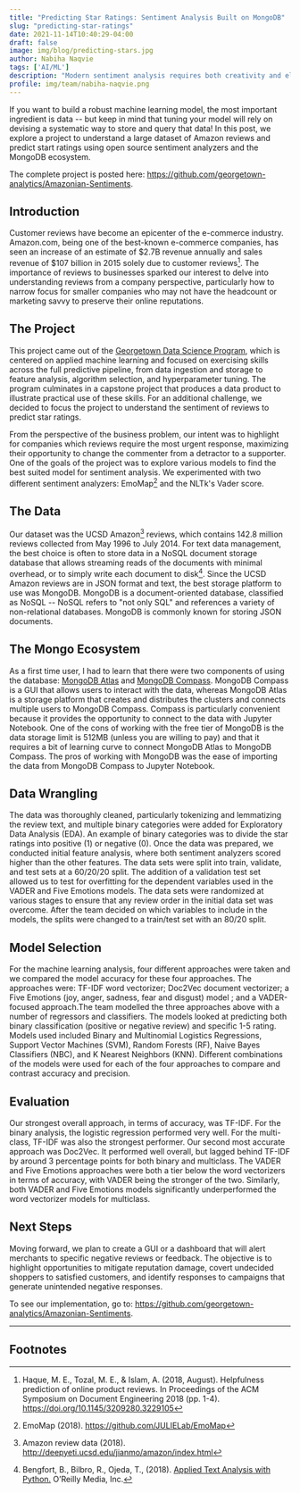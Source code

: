 ```yaml
---
title: "Predicting Star Ratings: Sentiment Analysis Built on MongoDB"
slug: "predicting-star-ratings"
date: 2021-11-14T10:40:29-04:00
draft: false
image: img/blog/predicting-stars.jpg
author: Nabiha Naqvie
tags: ['AI/ML']
description: "Modern sentiment analysis requires both creativity and elbow grease. In this post, we explore a project to understand Amazon reviews and predict start ratings using open source sentiment analyzers and MongoDB."
profile: img/team/nabiha-naqvie.png
---
```


If you want to build a robust machine learning model, the most important ingredient is data -- but keep in mind that tuning your model will rely on devising a systematic way to store and query that data! In this post, we explore a project to understand a large dataset of Amazon reviews and predict start ratings using open source sentiment analyzers and the MongoDB ecosystem. <!--more-->

The complete project is posted here: https://github.com/georgetown-analytics/Amazonian-Sentiments.

## Introduction

Customer reviews have become an epicenter of the e-commerce industry. Amazon.com, being one of the best-known e-commerce companies, has seen an increase of an estimate of $2.7B revenue annually and sales revenue of $107 billion in 2015 solely due to customer reviews[^1]. The importance of reviews to businesses sparked our interest to delve into understanding reviews from a company perspective, particularly how to narrow focus for smaller companies who may not have the headcount or marketing savvy to preserve their online reputations.

## The Project

This project came out of the [Georgetown Data Science Program](https://scs.georgetown.edu/programs/375/certificate-in-data-science/), which is centered on applied machine learning and focused on exercising skills across the full predictive pipeline, from data ingestion and storage to feature analysis, algorithm selection, and hyperparameter tuning. The program culminates in a capstone project that produces a data product to illustrate practical use of these skills. For an additional challenge, we decided to focus the project to understand the sentiment of reviews to predict star ratings.

From the perspective of the business problem, our intent was to highlight for companies which reviews require the most urgent response, maximizing their opportunity to change the commenter from a detractor to a supporter. One of the goals of the project was to explore various models to find the best suited model for sentiment analysis. We experimented with two different sentiment analyzers: EmoMap[^2] and the NLTk's Vader score.

## The Data

Our dataset was the UCSD Amazon[^3] reviews, which contains 142.8 million reviews collected from May 1996 to July 2014. For text data management, the best choice is often to store data in a NoSQL document storage database that allows streaming reads of the documents with minimal overhead, or to simply write each document to disk[^4]. Since the UCSD Amazon reviews are in JSON format and text, the best storage platform to use was MongoDB. MongoDB is a document-oriented database, classified as NoSQL -- NoSQL refers to "not only SQL" and references a variety of non-relational databases. MongoDB is commonly known for storing JSON documents.

## The Mongo Ecosystem

As a first time user, I had to learn that there were two components of using the database: [MongoDB Atlas](https://www.mongodb.com/cloud/atlas/register) and [MongoDB Compass](https://www.mongodb.com/products/compass). MongoDB Compass is a GUI that allows users to interact with the data, whereas MongoDB Atlas is a storage platform that creates and distributes the clusters and connects multiple users to MongoDB Compass. Compass is particularly convenient because it provides the opportunity to connect to the data with Jupyter Notebook. One of the cons of working with the free tier of MongoDB is the data storage limit is 512MB (unless you are willing to pay) and that it requires a bit of learning curve to connect MongoDB Atlas to MongoDB Compass. The pros of working with MongoDB was the ease of importing the data from MongoDB Compass to Jupyter Notebook.

## Data Wrangling

The data was thoroughly cleaned, particularly tokenizing and lemmatizing the review text, and multiple binary categories were added for Exploratory Data Analysis (EDA). An example of binary categories was to divide the star ratings into positive (1) or negative (0). Once the data was prepared, we conducted initial feature analysis, where both sentiment analyzers scored higher than the other features. The data sets were split into train, validate, and test sets at a 60/20/20 split. The addition of a validation test set allowed us to test for overfitting for the dependent variables used in the VADER and Five Emotions models. The data sets were randomized at various stages to ensure that any review order in the initial data set was overcome. After the team decided on which variables to include in the models, the splits were changed to a train/test set with an 80/20 split.

## Model Selection

For the machine learning analysis, four different approaches were taken and we compared the model accuracy for these four approaches. The approaches were: TF-IDF word vectorizer; Doc2Vec document vectorizer; a Five Emotions (joy, anger, sadness, fear and disgust) model ; and a VADER-focused approach.The team modelled the three approaches above with a number of regressors and classifiers. The models looked at predicting both binary classification (positive or negative review) and specific 1-5 rating. Models used included Binary and Multinomial Logistics Regressions, Support Vector Machines (SVM), Random Forests (RF), Naive Bayes Classifiers (NBC), and K Nearest Neighbors (KNN). Different combinations of the models were used for each of the four approaches to compare and contrast accuracy and precision.

## Evaluation

Our strongest overall approach, in terms of accuracy, was TF-IDF. For the binary analysis, the logistic regression performed very well. For the multi-class, TF-IDF was also the strongest performer. Our second most accurate approach was Doc2Vec. It performed well overall, but lagged behind TF-IDF by around 3 percentage points for both binary and multiclass. The VADER and Five Emotions approaches were both a tier below the word vectorizers in terms of accuracy, with VADER being the stronger of the two. Similarly, both VADER and Five Emotions models significantly underperformed the word vectorizer models for multiclass.

## Next Steps

Moving forward, we plan to create a GUI or a dashboard that will alert merchants to specific negative reviews or feedback. The objective is to highlight opportunities to mitigate reputation damage, covert undecided shoppers to satisfied customers, and identify responses to campaigns that generate unintended negative responses.

To see our implementation, go to: https://github.com/georgetown-analytics/Amazonian-Sentiments.

---

## Footnotes

[^1]: Haque, M. E., Tozal, M. E., & Islam, A. (2018, August). Helpfulness prediction of online product reviews. In Proceedings of the ACM Symposium on Document Engineering 2018 (pp. 1-4). https://doi.org/10.1145/3209280.3229105
[^2]: EmoMap (2018). https://github.com/JULIELab/EmoMap
[^3]: Amazon review data (2018). http://deepyeti.ucsd.edu/jianmo/amazon/index.html
[^4]: Bengfort, B., Bilbro, R., Ojeda, T., (2018). [Applied Text Analysis with Python.](https://www.amazon.com/Applied-Text-Analysis-Python-Language-Aware/dp/1491963042) O’Reilly Media, Inc.
